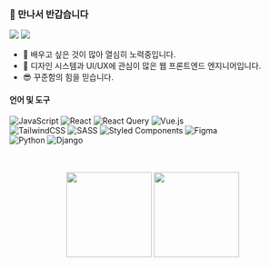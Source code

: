 
### 👏 만나서 반갑습니다
<img src="https://img.shields.io/badge/angielxx94@gmail.com-EA4335?style=flat-square&logo=Gmail&logoColor=white"/> <a href="https://velog.io/@94applekoo"><img src="https://img.shields.io/badge/Tech Blog-20C997?style=flat-square&logo=Velog&logoColor=white"/></a>
- 🚀 배우고 싶은 것이 많아 열심히 노력중입니다.
- 🎨 디자인 시스템과 UI/UX에 관심이 많은 웹 프론트엔드 엔지니어입니다.
- 😎 꾸준함의 힘을 믿습니다.

#### 언어 및 도구

![JavaScript](https://img.shields.io/badge/javascript-%23323330.svg?style=for-the-badge&logo=javascript&logoColor=%23F7DF1E) ![React](https://img.shields.io/badge/react-%2320232a.svg?style=for-the-badge&logo=react&logoColor=%2361DAFB) ![React Query](https://img.shields.io/badge/-React%20Query-FF4154?style=for-the-badge&logo=react%20query&logoColor=white) ![Vue.js](https://img.shields.io/badge/vuejs-%2335495e.svg?style=for-the-badge&logo=vuedotjs&logoColor=%234FC08D) <br/>
![TailwindCSS](https://img.shields.io/badge/tailwindcss-%2338B2AC.svg?style=for-the-badge&logo=tailwind-css&logoColor=white) ![SASS](https://img.shields.io/badge/SASS-hotpink.svg?style=for-the-badge&logo=SASS&logoColor=white) ![Styled Components](https://img.shields.io/badge/styled--components-DB7093?style=for-the-badge&logo=styled-components&logoColor=white) ![Figma](https://img.shields.io/badge/Figma-F24E1E?style=for-the-badge&logo=figma&logoColor=white) <br/>
![Python](https://img.shields.io/badge/python-3670A0?style=for-the-badge&logo=python&logoColor=ffdd54) ![Django](https://img.shields.io/badge/django-%23092E20.svg?style=for-the-badge&logo=django&logoColor=white)

<br>
<br>
<div align="center">
  <img style="height: 150px;" src="https://github-readme-stats.vercel.app/api?username=angielxx&show_icons=true&theme=radical">
  <img style="height: 150px;" src="https://github-readme-stats.vercel.app/api/top-langs/?username=angielxx&layout=compact&theme=radical">
</div>
